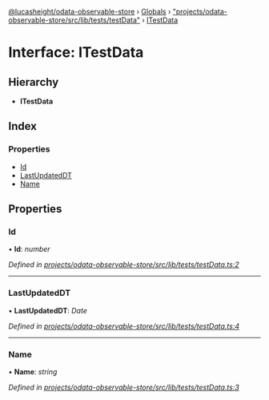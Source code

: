 [@lucasheight/odata-observable-store](../README.md) › [Globals](../globals.md) › ["projects/odata-observable-store/src/lib/tests/testData"](../modules/_projects_odata_observable_store_src_lib_tests_testdata_.md) › [ITestData](_projects_odata_observable_store_src_lib_tests_testdata_.itestdata.md)

# Interface: ITestData

## Hierarchy

* **ITestData**

## Index

### Properties

* [Id](_projects_odata_observable_store_src_lib_tests_testdata_.itestdata.md#id)
* [LastUpdatedDT](_projects_odata_observable_store_src_lib_tests_testdata_.itestdata.md#lastupdateddt)
* [Name](_projects_odata_observable_store_src_lib_tests_testdata_.itestdata.md#name)

## Properties

###  Id

• **Id**: *number*

*Defined in [projects/odata-observable-store/src/lib/tests/testData.ts:2](https://github.com/lucasheight/odata-observable-store/blob/a92f36b7/projects/odata-observable-store/src/lib/tests/testData.ts#L2)*

___

###  LastUpdatedDT

• **LastUpdatedDT**: *Date*

*Defined in [projects/odata-observable-store/src/lib/tests/testData.ts:4](https://github.com/lucasheight/odata-observable-store/blob/a92f36b7/projects/odata-observable-store/src/lib/tests/testData.ts#L4)*

___

###  Name

• **Name**: *string*

*Defined in [projects/odata-observable-store/src/lib/tests/testData.ts:3](https://github.com/lucasheight/odata-observable-store/blob/a92f36b7/projects/odata-observable-store/src/lib/tests/testData.ts#L3)*
